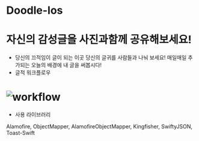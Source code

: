 # Doodle-Ios

# 자신의 감성글을 사진과함께 공유해보세요!
* 당신의 끄적임이 글이 되는 이곳
  당신의 글귀를 사람들과 나눠 보세요!
  매일매일 추가되는 오늘의 배경에 내 글을 써봅시다!
* 글적 워크플로우

![workflow](/Users/shindongkyu/Desktop/신동규파일/글적v1/Doodle_iOS/image/workflow.png)
=======
* 사용 라이브러리 

Alamofire, ObjectMapper, AlamofireObjectMapper, Kingfisher, SwiftyJSON, Toast-Swift

